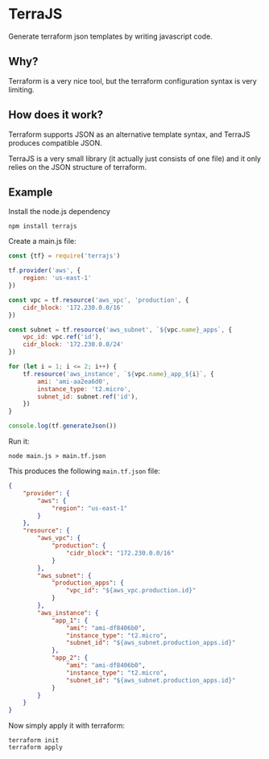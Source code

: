 # TerraJS

Generate terraform json templates by writing javascript code.


## Why?

Terraform is a very nice tool, but the terraform configuration syntax is very limiting.


## How does it work?

Terraform supports JSON as an alternative template syntax, and TerraJS produces compatible JSON.

TerraJS is a very small library (it actually just consists of one file) and it only relies on
the JSON structure of terraform.


## Example

Install the node.js dependency

```
npm install terrajs
```

Create a main.js file:
```javascript
const {tf} = require('terrajs')

tf.provider('aws', {
    region: 'us-east-1'
})

const vpc = tf.resource('aws_vpc', 'production', {
    cidr_block: '172.230.0.0/16'
})

const subnet = tf.resource('aws_subnet', `${vpc.name}_apps`, {
    vpc_id: vpc.ref('id'),
    cidr_block: '172.230.0.0/24'
})

for (let i = 1; i <= 2; i++) {
    tf.resource('aws_instance', `${vpc.name}_app_${i}`, {
        ami: 'ami-aa2ea6d0',
        instance_type: 't2.micro',
        subnet_id: subnet.ref('id'),
    })    
}

console.log(tf.generateJson())
```

Run it: 

```
node main.js > main.tf.json
```

This produces the following `main.tf.json` file:
```json
{
    "provider": {
        "aws": {
            "region": "us-east-1"
        }
    },
    "resource": {
        "aws_vpc": {
            "production": {
                "cidr_block": "172.230.0.0/16"
            }
        },
        "aws_subnet": {
            "production_apps": {
                "vpc_id": "${aws_vpc.production.id}"
            }
        },
        "aws_instance": {
            "app_1": {
                "ami": "ami-df8406b0",
                "instance_type": "t2.micro",
                "subnet_id": "${aws_subnet.production_apps.id}"
            },
            "app_2": {
                "ami": "ami-df8406b0",
                "instance_type": "t2.micro",
                "subnet_id": "${aws_subnet.production_apps.id}"
            }
        }
    }
}
```

Now simply apply it with terraform:
```
terraform init
terraform apply
```
